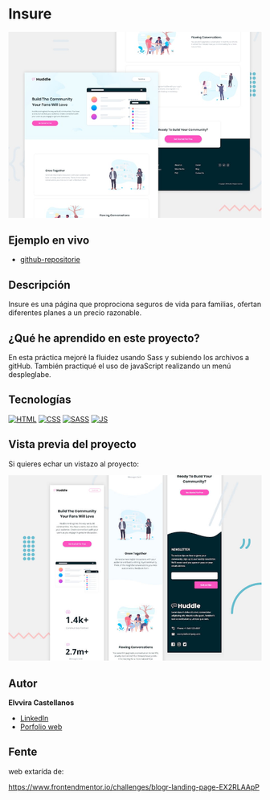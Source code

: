 # Insure

![Imagen del proyecto](https://github.com/elvvira/practica-huddle/blob/main/docs/assets/desktop.jpeg?raw=true)

## Ejemplo en vivo

- [github-repositorie](https://elvvira.github.io/practica-insure/)

## Descripción 

Insure es una página que proprociona seguros de vida para familias, ofertan diferentes planes a un precio razonable.

## ¿Qué he aprendido en este proyecto? 

En esta práctica mejoré la fluidez usando Sass y subiendo los archivos a gitHub. También practiqué el uso de javaScript realizando un menú despleglabe.
## Tecnologías 

<!-- Iconos sacados de: https://github.com/hendrasob/badges/blob/master/README.md y https://github.com/alexandresanlim/Badges4-README.md-Profile -->

[![HTML](https://img.shields.io/badge/HTML5-E34F26?style=for-the-badge&logo=html5&logoColor=white)](https://es.wikipedia.org/wiki/HTML5)
[![CSS](https://img.shields.io/badge/CSS3-1572B6?style=for-the-badge&logo=css3&logoColor=white)](https://es.wikipedia.org/wiki/CSS)
[![SASS](https://img.shields.io/badge/Sass-CC6699?style=for-the-badge&logo=sass&logoColor=white)](https://es.wikipedia.org/wiki/CSS)
[![JS](https://img.shields.io/badge/JavaScript-F7DF1E?style=for-the-badge&logo=javascript&logoColor=black)](https://es.wikipedia.org/wiki/JavaScript)

## Vista previa del proyecto

Si quieres echar un vistazo al proyecto:

![Captura del proyecto](https://github.com/elvvira/huddle-curved/blob/main/docs/assets/mobile.jpeg?raw=true)


## Autor 

**Elvvira Castellanos**

- [LinkedIn](https://www.linkedin.com/in/elvvira-castellanos-39293b208/)
- [Porfolio web](https://elvvira.github.io/portfolio-final/)

## Fente
web extarída de:

https://www.frontendmentor.io/challenges/blogr-landing-page-EX2RLAApP
